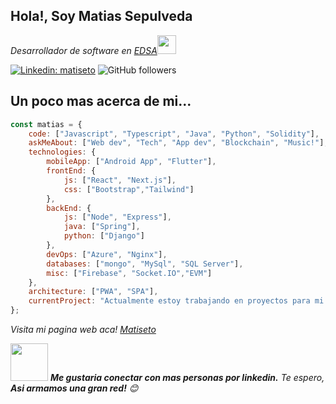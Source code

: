 <h2>Hola!, Soy Matias Sepulveda</h2>
<p><em>Desarrollador de software en <a href="https://www.edsa.com.ar/">EDSA</a><img src="https://media.giphy.com/media/WUlplcMpOCEmTGBtBW/giphy.gif" width="30"> 
</em></p>

[![Linkedin: matiseto](https://img.shields.io/badge/-matiseto-blue?style=flat-square&logo=Linkedin&logoColor=white&link=https://www.linkedin.com/in/matiseto-p-singh/)](https://www.linkedin.com/in/matiseto/)
![GitHub followers](https://img.shields.io/github/followers/maatist?label=Follow&style=social)

<h2> Un poco mas acerca de mi... </h2>

```javascript
const matias = {
    code: ["Javascript", "Typescript", "Java", "Python", "Solidity"],
    askMeAbout: ["Web dev", "Tech", "App dev", "Blockchain", "Music!"],
    technologies: {
        mobileApp: ["Android App", "Flutter"],
        frontEnd: {
            js: ["React", "Next.js"],
            css: ["Bootstrap","Tailwind"]
        },
        backEnd: {
            js: ["Node", "Express"],
            java: ["Spring"],
            python: ["Django"]
        },
        devOps: ["Azure", "Nginx"],
        databases: ["mongo", "MySql", "SQL Server"],
        misc: ["Firebase", "Socket.IO","EVM"]
    },
    architecture: ["PWA", "SPA"],
    currentProject: "Actualmente estoy trabajando en proyectos para mi portafolio"
};
```
<p><em>Visita mi pagina web aca! <a href="https://matiseto.com">Matiseto</a>
</em></p>

<img src="https://media.giphy.com/media/LnQjpWaON8nhr21vNW/giphy.gif" width="60"> <em><b>Me gustaria conectar con mas personas por linkedin.</b> Te espero, <b>Asi armamos una gran red!</b> 😊</em>

<!--
**maatist/maatist** is a ✨ _special_ ✨ repository because its `README.md` (this file) appears on your GitHub profile.

Here are some ideas to get you started:

- 🔭 I’m currently working on ...
- 🌱 I’m currently learning ...
- 👯 I’m looking to collaborate on ...
- 🤔 I’m looking for help with ...
- 💬 Ask me about ...
- 📫 How to reach me: ...
- 😄 Pronouns: ...
- ⚡ Fun fact: ...
-->
